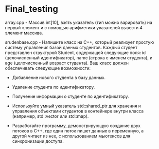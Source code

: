 # Final_testing
array.cpp - Массив int[10], взять указатель (тип можно варировать) на первый элемент и с помощью арифметики указателей вывести 4 элемент массива.

srudenbase.cpp - Напишите класс на C++, который реализует простую систему управления базой данных студентов. Каждый студент представлен структурой Student, содержащей следующие поля: id (целочисленный идентификатор), name (строка с именем студента), и age (целочисленный возраст студента). Ваш класс должен обеспечивать следующие возможности:

- Добавление нового студента в базу данных. 

- Удаление студента по идентификатору.

- Получение информации о студенте по идентификатору. 

- Используйте умный указатель std::shared_ptr для хранения и управления объектами студентов в контейнере внутри класса (например, std::vector или std::map). 

- Разработайте программу, демонстрирующую создание двух потоков в C++, где один поток пишет данные в переменную, а другой читает из нее, с использованием мьютексов для синхронизации доступа.
